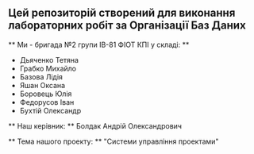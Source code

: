 ## Цей репозиторій створений для виконання лабораторних робіт за Організації Баз Даних 

** Ми - бригада №2 групи ІВ-81 ФІОТ КПІ у складі: **
- Дьяченко Тетяна
- Грабко Михайло
- Базова Лідія
- Яшан Оксана
- Боровець Юлія
- Федорусов Іван
- Бухтій Олександр

** Наш керівник: ** Болдак Андрій Олександрович

** Тема нашого проекту: ** "Системи управління проектами"
